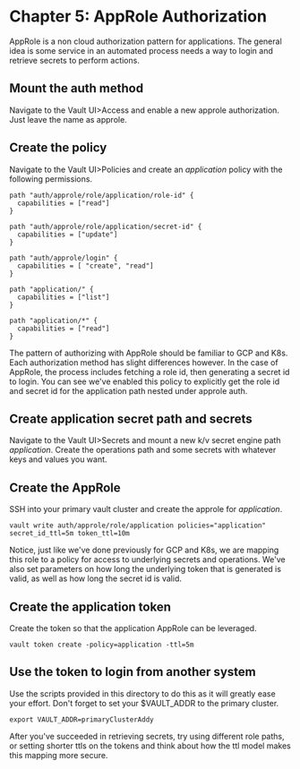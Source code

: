 # Chapter 5: AppRole Authorization
AppRole is a non cloud authorization pattern for applications. The general idea is some service in an automated process needs a way to login and retrieve secrets to perform actions.

## Mount the auth method
Navigate to the Vault UI>Access and enable a new approle authorization. Just leave the name as approle.

## Create the policy
Navigate to the Vault UI>Policies and create an _application_ policy with the following permissions.
```
path "auth/approle/role/application/role-id" {
  capabilities = ["read"]
}

path "auth/approle/role/application/secret-id" {
  capabilities = ["update"]
}

path "auth/approle/login" {
  capabilities = [ "create", "read"]
}

path "application/" {
  capabilities = ["list"]
}

path "application/*" {
  capabilities = ["read"]
}
```
The pattern of authorizing with AppRole should be familiar to GCP and K8s. Each authorization method has slight differences however. In the case of AppRole, the process includes fetching a role id, then generating a secret id to login. You can see we've enabled this policy to explicitly get the role id and secret id for the application path nested under approle auth.

## Create application secret path and secrets
Navigate to the Vault UI>Secrets and mount a new k/v secret engine path _application_. Create the operations path and some secrets with whatever keys and values you want.

## Create the AppRole
SSH into your primary vault cluster and create the approle for _application_.
```
vault write auth/approle/role/application policies="application" secret_id_ttl=5m token_ttl=10m
```
Notice, just like we've done previously for GCP and K8s, we are mapping this role to a policy for access to underlying secrets and operations. We've also set parameters on how long the underlying token that is generated is valid, as well as how long the secret id is valid.

## Create the application token
Create the token so that the application AppRole can be leveraged.
```
vault token create -policy=application -ttl=5m
```

## Use the token to login from another system
Use the scripts provided in this directory to do this as it will greatly ease your effort. Don't forget to set your $VAULT_ADDR to the primary cluster.
```
export VAULT_ADDR=primaryClusterAddy
```
After you've succeeded in retrieving secrets, try using different role paths, or setting shorter ttls on the tokens and think about how the ttl model makes this mapping more secure.
